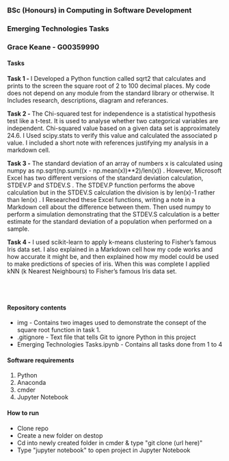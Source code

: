### BSc (Honours) in Computing in Software Development
### Emerging Technologies Tasks 
### Grace Keane - G00359990


#### Tasks
<b>Task 1 - </b> 
I Developed a Python function called sqrt2 that calculates and prints to the screen the square root of 2 to 100 decimal places. My code does not depend on
any module from the standard library or otherwise. It Includes research, descriptions, diagram and referances.

<b>Task 2 - </b>
The Chi-squared test for independence is a statistical hypothesis test like a t-test. It is used to analyse whether two categorical variables
are independent. Chi-squared value based on a given data set is approximately 24.6. I Used scipy.stats to verify this value and calculated the associated p value. I
included a short note with references justifying my analysis in a markdown cell.

<b>Task 3 -</b>
The standard deviation of an array of numbers x is calculated using numpy as np.sqrt(np.sum((x - np.mean(x))**2)/len(x)) .
However, Microsoft Excel has two different versions of the standard deviation calculation, STDEV.P and STDEV.S . The STDEV.P function performs the above
calculation but in the STDEV.S calculation the division is by len(x)-1 rather than len(x) . I Researched these Excel functions, writing a note in a Markdown cell
about the difference between them. Then used numpy to perform a simulation demonstrating that the STDEV.S calculation is a better estimate for the standard
deviation of a population when performed on a sample.

<b>Task 4 -</b>
I used scikit-learn to apply k-means clustering to Fisher’s famous Iris data set. I also explained in a Markdown cell how my code works and how accurate it
might be, and then explained how my model could be used to make predictions of species of iris. When this was complete I applied kNN (k Nearest Neighbours) to 
Fisher’s famous Iris data set.


<br></br>
#### Repository contents
- img - Contains two images used to demonstrate the consept of the square root function in task 1.
- .gitignore - Text file that tells Git to ignore Python in this project
- Emerging Technologies Tasks.ipynb - Contains all tasks done from 1 to 4

#### Software requirements
1) Python
2) Anaconda
3) cmder
4) Jupyter Notebook

#### How to run
- Clone repo
- Create a new folder on destop
- Cd into newly created folder in cmder & type "git clone (url here)"
- Type "jupyter notebook" to open project in Jupyter Notebook
